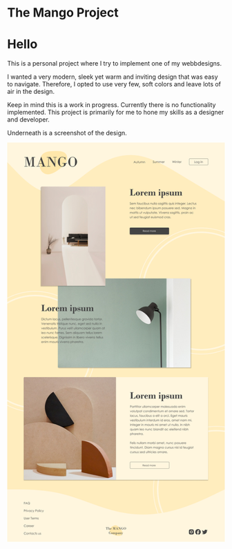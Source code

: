 # The Mango Project

# Hello

This is a personal project where I try to implement one of my webbdesigns.

I wanted a very modern, sleek yet warm and inviting design that was easy to navigate. Therefore, I opted to use very few, soft colors and leave lots of air in the design.

Keep in mind this is a work in progress. Currently there is no functionality implemented. This project is primarily for me to hone my skills as a designer and developer.

Underneath is a screenshot of the design.

![screenshot](/assets/screenshot.png)
